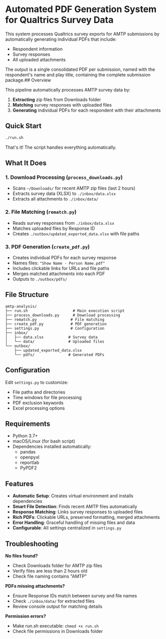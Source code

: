 # Automated PDF Generation System for Qualtrics Survey Data

This system processes Qualtrics survey exports for AMTP submissions by automatically generating individual PDFs that include:

- Respondent information
- Survey responses 
- All uploaded attachments

The output is a single consolidated PDF per submission, named with the respondent's name and play title, containing the complete submission package.## Overview

This pipeline automatically processes AMTP survey data by:
1. **Extracting** zip files from Downloads folder
2. **Matching** survey responses with uploaded files
3. **Generating** individual PDFs for each respondent with their attachments

## Quick Start

```bash
./run.sh
```

That's it! The script handles everything automatically.

## What It Does

### 1. Download Processing (`process_downloads.py`)
- Scans `~/Downloads/` for recent AMTP zip files (last 2 hours)
- Extracts survey data (XLSX) to `./inbox/data.xlsx`
- Extracts all attachments to `./inbox/data/`

### 2. File Matching (`rematch.py`)
- Reads survey responses from `./inbox/data.xlsx`
- Matches uploaded files by Response ID
- Creates `./outbox/updated_exported_data.xlsx` with file paths

### 3. PDF Generation (`create_pdf.py`)
- Creates individual PDFs for each survey response
- Names files: `"Show Name - Person Name.pdf"`
- Includes clickable links for URLs and file paths
- Merges matched attachments into each PDF
- Outputs to `./outbox/pdfs/`

## File Structure

```
amtp-analysis/
├── run.sh                    # Main execution script
├── process_downloads.py      # Download processing
├── rematch.py               # File matching
├── create_pdf.py            # PDF generation
├── settings.py              # Configuration
├── inbox/
│   ├── data.xlsx           # Survey data
│   └── data/               # Uploaded files
└── outbox/
    ├── updated_exported_data.xlsx
    └── pdfs/               # Generated PDFs
```

## Configuration

Edit `settings.py` to customize:
- File paths and directories
- Time windows for file processing
- PDF exclusion keywords
- Excel processing options

## Requirements

- Python 3.7+
- macOS/Linux (for bash script)
- Dependencies installed automatically:
  - pandas
  - openpyxl
  - reportlab
  - PyPDF2

## Features

- **Automatic Setup**: Creates virtual environment and installs dependencies
- **Smart File Detection**: Finds recent AMTP files automatically
- **Response Matching**: Links survey responses to uploaded files
- **Rich PDFs**: Clickable URLs, preserved formatting, merged attachments
- **Error Handling**: Graceful handling of missing files and data
- **Configurable**: All settings centralized in `settings.py`

## Troubleshooting

**No files found?**
- Check Downloads folder for AMTP zip files
- Verify files are less than 2 hours old
- Check file naming contains "AMTP"

**PDFs missing attachments?**
- Ensure Response IDs match between survey and file names
- Check `./inbox/data/` for extracted files
- Review console output for matching details

**Permission errors?**
- Make run.sh executable: `chmod +x run.sh`
- Check file permissions in Downloads folder